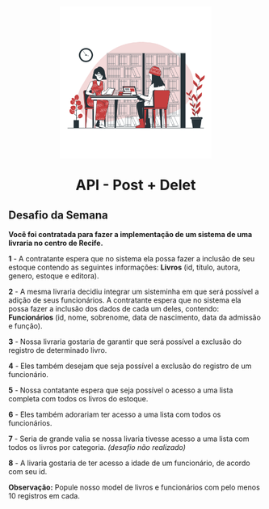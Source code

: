 <h1 align="center">
  <img src="public/images/Library-bro.png" alt="mulher negra usando computador" width="300">
<p align="center">API - Post + Delet<p>

## Desafio da Semana

**Você foi contratada para fazer a implementação de um sistema de uma livraria no centro de Recife.** 

**1** - A contratante espera que no sistema ela possa fazer a inclusão de seu estoque contendo as seguintes informações: **Livros** (id, título, autora, genero, estoque e editora).

**2** - A mesma livraria decidiu integrar um sisteminha em que será possível a adição de seus funcionários. A contratante espera que no sistema ela possa fazer a inclusão dos dados de cada um deles, contendo: **Funcionários** (id, nome, sobrenome, data de nascimento, data da admissão e função).

**3** - Nossa livraria gostaria de garantir que será possível a exclusão do registro de determinado livro.

**4** - Eles também desejam que seja possível a exclusão do registro de um funcionário. 

**5** - Nossa contatante espera que seja possível o acesso a uma lista completa com todos os livros do estoque.

**6** - Eles também adorariam ter acesso a uma lista com todos os funcionários.

**7** - Seria de grande valia se nossa livaria tivesse acesso a uma lista com todos os livros por categoria. _(desafio não realizado)_

**8** - A livaria gostaria de ter acesso a idade de um funcionário, de acordo com seu id.

**Observação:** Popule nosso model de livros e funcionários com pelo menos 10 registros em cada.
